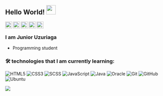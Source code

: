 ## Hello World! <img src="https://raw.githubusercontent.com/iampavangandhi/iampavangandhi/master/gifs/Hi.gif" width="30px"></h2>

<div color= "white">
<a href="https://twitter.com/uzuriago">
  <img align="left" alt="Junior Twitter" width="22px" src="https://cdn.jsdelivr.net/npm/simple-icons@v3/icons/twitter.svg" />
</a>
<a href="https://www.linkedin.com/in/uzuriaga/">
  <img align="left" alt="Junior Linkdein" width="22px" src="https://cdn.jsdelivr.net/npm/simple-icons@v3/icons/linkedin.svg" />
</a>
<a href="https://github.com/Uzuriaga">
  <img align="left" alt="Junior Github" width="22px" src="https://cdn.jsdelivr.net/npm/simple-icons@v3/icons/github.svg" />
</a>
<a href="https://t.me/jruzu">
  <img align="left" alt="Junior Telegram" width="22px" src="https://cdn.jsdelivr.net/npm/simple-icons@v3/icons/telegram.svg" />
</a>
<a href="mailto:uzuriagajunior@gmail.com">
  <img align="left" alt="Junior Mailk" width="22px" src="https://cdn.jsdelivr.net/npm/simple-icons@v3/icons/gmail.svg" />
</a>
</div>
<br />


### I am Junior Uzuriaga
- Programming student 

### 🛠️ technologies that I am currently learning:

![HTML5](https://img.shields.io/badge/-HTML5-black?style=flat-square&logo=html5&logoColor=white)
![CSS3](https://img.shields.io/badge/-CSS3-black?style=flat-square&logo=css3)
![SCSS](https://img.shields.io/badge/-SCSS-black?style=flat-square&logo=SASS)
![JavaScript](https://img.shields.io/badge/-JavaScript-black?style=flat-square&logo=javascript)
![Java](https://img.shields.io/badge/Java-black?style=flat-square&logo=java)
![Oracle](https://img.shields.io/badge/-Oracle-black?style=flat-square&logo=Oracle)
![Git](https://img.shields.io/badge/-Git-black?style=flat-square&logo=git)
![GitHub](https://img.shields.io/badge/-GitHub-black?style=flat-square&logo=github)
![Ubuntu](https://img.shields.io/badge/-Ubuntu-black?style=flat-square&logo=ubuntu)


<a href=""> <img align="center" src="https://github-readme-stats-sigma-five.vercel.app/api/top-langs/?username=uzuriaga&theme=react&line_height=40&hide=css"/> </a>


